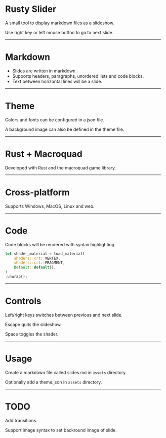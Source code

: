 # Rusty Slider

A small tool to display markdown files as a slideshow.

Use right key or left mouse button to go to next slide.

---

# Markdown

* Slides are written in markdown.
* Supports headers, paragraphs, unordered lists and code blocks.
* Text between horizontal lines will be a slide.

---

# Theme

Colors and fonts can be configured in a json file.

A background image can also be defined in the theme file.

---

# Rust + Macroquad

Developed with Rust and the macroquad game library.

---

# Cross-platform

Supports Windows, MacOS, Linux and web.

---

# Code

Code blocks will be rendered with syntax highlighting.

```rust
let shader_material = load_material(
    shaders::crt::VERTEX,
    shaders::crt::FRAGMENT,
    Default::default(),
)
.unwrap();
```

---

# Controls

Left/right keys switches between previous and next slide.

Escape quits the slideshow.

Space toggles the shader.

---

# Usage

Create a markdown file called slides.md in `assets` directory.

Optionally add a theme.json in `assets` directory.

---

# TODO

Add transitions.

Support image syntax to set backround image of slide.

